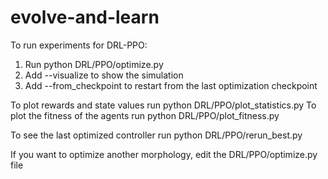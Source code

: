 # evolve-and-learn

To run experiments for DRL-PPO:
1. Run python DRL/PPO/optimize.py
2. Add --visualize to show the simulation
3. Add --from_checkpoint to restart from the last optimization checkpoint

To plot rewards and state values run python DRL/PPO/plot_statistics.py
To plot the fitness of the agents run python DRL/PPO/plot_fitness.py

To see the last optimized controller run python DRL/PPO/rerun_best.py

If you want to optimize another morphology, edit the DRL/PPO/optimize.py file

